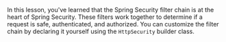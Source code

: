 In this lesson, you've learned that the Spring Security filter chain is at the heart of Spring Security. These filters work together to determine if a request is safe, authenticated, and authorized. You can customize the filter chain by declaring it yourself using the `HttpSecurity` builder class.
